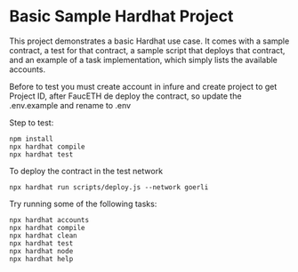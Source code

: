 # Basic Sample Hardhat Project

This project demonstrates a basic Hardhat use case. It comes with a sample contract, a test for that contract, a sample script that deploys that contract, and an example of a task implementation, which simply lists the available accounts.

Before to test you must create account in infure and create project to get Project ID, after FaucETH de deploy the contract, so update the .env.example and rename to .env

Step to test:

```shell
npm install
npx hardhat compile
npx hardhat test
```

To deploy the contract in the test network

```shell
npx hardhat run scripts/deploy.js --network goerli
```

Try running some of the following tasks:

```shell
npx hardhat accounts
npx hardhat compile
npx hardhat clean
npx hardhat test
npx hardhat node
npx hardhat help
```
